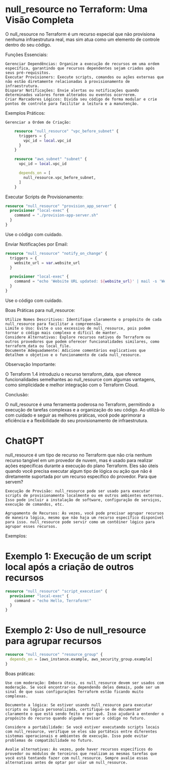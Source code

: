 


# null_resource no Terraform: Uma Visão Completa

O null_resource no Terraform é um recurso especial que não provisiona nenhuma infraestrutura real, mas sim atua como um elemento de controle dentro do seu código.

Funções Essenciais:

    Gerenciar Dependências: Organize a execução de recursos em uma ordem específica, garantindo que recursos dependentes sejam criados após seus pré-requisitos.
    Executar Provisioners: Execute scripts, comandos ou ações externas que não estão diretamente relacionadas à provisionamento de infraestrutura.
    Disparar Notificações: Envie alertas ou notificações quando determinados valores forem alterados ou eventos ocorrerem.
    Criar Marcadores Lógicos: Divida seu código de forma modular e crie pontos de controle para facilitar a leitura e a manutenção.

Exemplos Práticos:

    Gerenciar a Ordem de Criação:

~~~~tf
    resource "null_resource" "vpc_before_subnet" {
      triggers = {
        vpc_id = local.vpc_id
      }
    }

    resource "aws_subnet" "subnet" {
      vpc_id = local.vpc_id

      depends_on = [
        null_resource.vpc_before_subnet,
      ]
    }
~~~~



Executar Scripts de Provisionamento:

~~~~tf
resource "null_resource" "provision_app_server" {
  provisioner "local-exec" {
    command = "./provision-app-server.sh"
  }
}
~~~~

Use o código com cuidado.

Enviar Notificações por Email:

~~~~tf
resource "null_resource" "notify_on_change" {
  triggers = {
    website_url = var.website_url
  }

  provisioner "local-exec" {
    command = "echo 'Website URL updated: ${website_url}' | mail -s 'Website Change Notification' admin@example.com"
  }
}
~~~~

Use o código com cuidado.

Boas Práticas para null_resource:

    Utilize Nomes Descritivos: Identifique claramente o propósito de cada null_resource para facilitar a compreensão.
    Limite o Uso: Evite o uso excessivo de null_resource, pois podem tornar o código mais complexo e difícil de manter.
    Considere Alternativas: Explore recursos nativos do Terraform ou outros provedores que podem oferecer funcionalidades similares, como terraform_data ou local_file.
    Documente Adequadamente: Adicione comentários explicativos que detalhem o objetivo e o funcionamento de cada null_resource.

Observação Importante:

O Terraform 1.4 introduziu o recurso terraform_data, que oferece funcionalidades semelhantes ao null_resource com algumas vantagens, como simplicidade e melhor integração com o Terraform Cloud.

Conclusão:

O null_resource é uma ferramenta poderosa no Terraform, permitindo a execução de tarefas complexas e a organização do seu código. Ao utilizá-lo com cuidado e seguir as melhores práticas, você pode aprimorar a eficiência e a flexibilidade do seu provisionamento de infraestrutura.









# ChatGPT

null_resource é um tipo de recurso no Terraform que não cria nenhum recurso tangível em um provedor de nuvem, mas é usado para realizar ações específicas durante a execução do plano Terraform. Eles são úteis quando você precisa executar algum tipo de lógica ou ação que não é diretamente suportada por um recurso específico do provedor.
Para que servem?

    Execução de Provisão: null_resource pode ser usado para executar scripts de provisionamento localmente ou em outros ambientes externos. Isso pode incluir a instalação de software, configuração de serviços, execução de comandos, etc.

    Agrupamento de Recursos: Às vezes, você pode precisar agrupar recursos de maneira lógica, mesmo que não haja um recurso específico disponível para isso. null_resource pode servir como um contêiner lógico para agrupar esses recursos.

Exemplos:


# Exemplo 1: Execução de um script local após a criação de outros recursos

~~~~tf
resource "null_resource" "script_execution" {
  provisioner "local-exec" {
    command = "echo Hello, Terraform!"
  }
}
~~~~


# Exemplo 2: Uso de null_resource para agrupar recursos

~~~~tf
resource "null_resource" "resource_group" {
  depends_on = [aws_instance.example, aws_security_group.example]
}
~~~~


Boas práticas:

    Use com moderação: Embora úteis, os null_resource devem ser usados com moderação. Se você encontrar-se dependendo deles demais, pode ser um sinal de que suas configurações Terraform estão ficando muito complexas.

    Documente a lógica: Se estiver usando null_resource para executar scripts ou lógica personalizada, certifique-se de documentar claramente o que está sendo feito e por quê. Isso ajudará a entender o propósito do recurso quando alguém revisar o código no futuro.

    Considere a portabilidade: Se você estiver executando scripts locais com null_resource, verifique se eles são portáteis entre diferentes sistemas operacionais e ambientes de execução. Isso pode evitar problemas de compatibilidade no futuro.

    Avalie alternativas: Às vezes, pode haver recursos específicos do provedor ou módulos de terceiros que realizam as mesmas tarefas que você está tentando fazer com null_resource. Sempre avalie essas alternativas antes de optar por usar um null_resource.